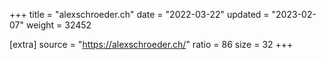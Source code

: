+++
title = "alexschroeder.ch"
date = "2022-03-22"
updated = "2023-02-07"
weight = 32452

[extra]
source = "https://alexschroeder.ch/"
ratio = 86
size = 32
+++
